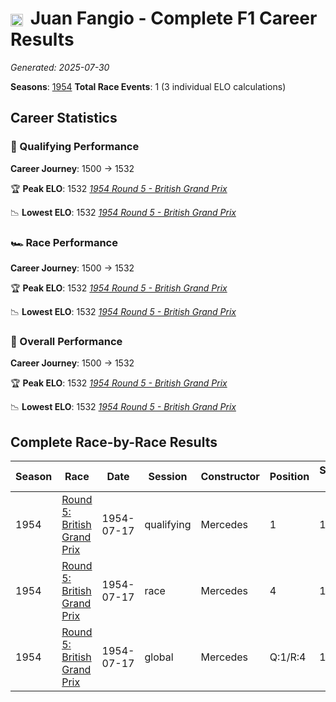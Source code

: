 # <img src="https://upload.wikimedia.org/wikipedia/commons/1/1a/Flag_of_Argentina.svg" alt="Argentina" width="20" height="auto" style="vertical-align: middle; margin-right: 5px;" onerror="this.outerHTML='🇦🇷'; this.style.marginRight='5px';"/> Juan Fangio - Complete F1 Career Results

*Generated: 2025-07-30*

**Seasons**: [1954](../seasons/1954-season-report.md)
**Total Race Events**: 1 (3 individual ELO calculations)

## Career Statistics

### 🏁 Qualifying Performance
**Career Journey**: 1500 → 1532

🏆 **Peak ELO**: 1532
   *[1954 Round 5 - British Grand Prix](../seasons/1954-season-report.md#round-5-british-grand-prix)*

📉 **Lowest ELO**: 1532
   *[1954 Round 5 - British Grand Prix](../seasons/1954-season-report.md#round-5-british-grand-prix)*

### 🏎️ Race Performance
**Career Journey**: 1500 → 1532

🏆 **Peak ELO**: 1532
   *[1954 Round 5 - British Grand Prix](../seasons/1954-season-report.md#round-5-british-grand-prix)*

📉 **Lowest ELO**: 1532
   *[1954 Round 5 - British Grand Prix](../seasons/1954-season-report.md#round-5-british-grand-prix)*

### 🌟 Overall Performance
**Career Journey**: 1500 → 1532

🏆 **Peak ELO**: 1532
   *[1954 Round 5 - British Grand Prix](../seasons/1954-season-report.md#round-5-british-grand-prix)*

📉 **Lowest ELO**: 1532
   *[1954 Round 5 - British Grand Prix](../seasons/1954-season-report.md#round-5-british-grand-prix)*


## Complete Race-by-Race Results

| Season | Race | Date | Session | Constructor | Position | Starting ELO | ELO Change | Final ELO | Teammate |
|--------|------|------|---------|-------------|----------|--------------|------------|-----------|----------|
| 1954 | [Round 5: British Grand Prix](../seasons/1954-season-report.md#round-5-british-grand-prix) | 1954-07-17 | qualifying | Mercedes | 1 | 1500 | +32 | 1532 | <img src="https://upload.wikimedia.org/wikipedia/commons/b/ba/Flag_of_Germany.svg" alt="Germany" width="20" height="auto" style="vertical-align: middle; margin-right: 5px;" onerror="this.outerHTML='🇩🇪'; this.style.marginRight='5px';"/> Karl Kling |
| 1954 | [Round 5: British Grand Prix](../seasons/1954-season-report.md#round-5-british-grand-prix) | 1954-07-17 | race | Mercedes | 4 | 1500 | +32 | 1532 | <img src="https://upload.wikimedia.org/wikipedia/commons/b/ba/Flag_of_Germany.svg" alt="Germany" width="20" height="auto" style="vertical-align: middle; margin-right: 5px;" onerror="this.outerHTML='🇩🇪'; this.style.marginRight='5px';"/> Karl Kling |
| 1954 | [Round 5: British Grand Prix](../seasons/1954-season-report.md#round-5-british-grand-prix) | 1954-07-17 | global | Mercedes | Q:1/R:4 | 1500 | +32 | 1532 | <img src="https://upload.wikimedia.org/wikipedia/commons/b/ba/Flag_of_Germany.svg" alt="Germany" width="20" height="auto" style="vertical-align: middle; margin-right: 5px;" onerror="this.outerHTML='🇩🇪'; this.style.marginRight='5px';"/> Karl Kling |
